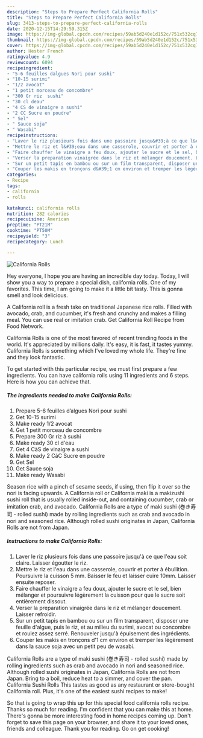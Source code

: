 ```yaml
---
description: "Steps to Prepare Perfect California Rolls"
title: "Steps to Prepare Perfect California Rolls"
slug: 3413-steps-to-prepare-perfect-california-rolls
date: 2020-12-15T14:29:59.315Z
image: https://img-global.cpcdn.com/recipes/59ab5d240e1d152c/751x532cq70/california-rolls-photo-principale-de-la-recette.jpg
thumbnail: https://img-global.cpcdn.com/recipes/59ab5d240e1d152c/751x532cq70/california-rolls-photo-principale-de-la-recette.jpg
cover: https://img-global.cpcdn.com/recipes/59ab5d240e1d152c/751x532cq70/california-rolls-photo-principale-de-la-recette.jpg
author: Hester French
ratingvalue: 4.9
reviewcount: 6094
recipeingredient:
- "5-6 feuilles dalgues Nori pour sushi"
- "10-15 surimi"
- "1/2 avocat"
- "1 petit morceau de concombre"
- "300 Gr riz  sushi"
- "30 cl deau"
- "4 CS de vinaigre a sushi"
- "2 CC Sucre en poudre"
- " Sel"
- " Sauce soja"
- " Wasabi"
recipeinstructions:
- "Laver le riz plusieurs fois dans une passoire jusqu&#39;à ce que l&#39;eau soit claire. Laisser égoutter le riz."
- "Mettre le riz et l&#39;eau dans une casserole, couvrir et porter à ébullition. Poursuivre la cuisson 5 mm. Baisser le feu et laisser cuire 10mm. Laisser ensuite reposer."
- "Faire chauffer le vinaigre a feu doux, ajouter le sucre et le sel, bien mélanger et poursuivre légèrement la cuisson pour que le sucre soit entièrement dissout."
- "Verser la preparation vinaigrée dans le riz et mélanger doucement. Laisser refroidir."
- "Sur un petit tapis en bambou ou sur un film transparent, disposer une feuille d&#39;algue, puis le riz, et au milieu du surimi, avocat ou concombre et roulez assez serré. Renouveler jusqu&#39;à épuisement des ingrédients."
- "Couper les makis en tronçons d&#39;1 cm environ et tremper les légèrement dans la sauce soja avec un petit peu de wasabi."
categories:
- Recipe
tags:
- california
- rolls

katakunci: california rolls 
nutrition: 282 calories
recipecuisine: American
preptime: "PT21M"
cooktime: "PT50M"
recipeyield: "3"
recipecategory: Lunch

---
```



![California Rolls](https://img-global.cpcdn.com/recipes/59ab5d240e1d152c/751x532cq70/california-rolls-photo-principale-de-la-recette.jpg)

Hey everyone, I hope you are having an incredible day today. Today, I will show you a way to prepare a special dish, california rolls. One of my favorites. This time, I am going to make it a little bit tasty. This is gonna smell and look delicious.

A California roll is a fresh take on traditional Japanese rice rolls. Filled with avocado, crab, and cucumber, it&#39;s fresh and crunchy and makes a filling meal. You can use real or imitation crab. Get California Roll Recipe from Food Network.

California Rolls is one of the most favored of recent trending foods in the world. It's appreciated by millions daily. It's easy, it is fast, it tastes yummy. California Rolls is something which I've loved my whole life. They're fine and they look fantastic.


To get started with this particular recipe, we must first prepare a few ingredients. You can have california rolls using 11 ingredients and 6 steps. Here is how you can achieve that.

<!--inarticleads1-->

##### The ingredients needed to make California Rolls:

1. Prepare 5-6 feuilles d’algues Nori pour sushi
1. Get 10-15 surimi
1. Make ready 1/2 avocat
1. Get 1 petit morceau de concombre
1. Prepare 300 Gr riz à sushi
1. Make ready 30 cl d&#39;eau
1. Get 4 CàS de vinaigre a sushi
1. Make ready 2 CàC Sucre en poudre
1. Get  Sel
1. Get  Sauce soja
1. Make ready  Wasabi


Season rice with a pinch of sesame seeds, if using, then flip it over so the nori is facing upwards. A California roll or California maki is a makizushi sushi roll that is usually rolled inside-out, and containing cucumber, crab or imitation crab, and avocado. California Rolls are a type of maki sushi (巻き寿司 - rolled sushi) made by rolling ingredients such as crab and avocado in nori and seasoned rice. Although rolled sushi originates in Japan, California Rolls are not from Japan. 

<!--inarticleads2-->

##### Instructions to make California Rolls:

1. Laver le riz plusieurs fois dans une passoire jusqu&#39;à ce que l&#39;eau soit claire. Laisser égoutter le riz.
1. Mettre le riz et l&#39;eau dans une casserole, couvrir et porter à ébullition. Poursuivre la cuisson 5 mm. Baisser le feu et laisser cuire 10mm. Laisser ensuite reposer.
1. Faire chauffer le vinaigre a feu doux, ajouter le sucre et le sel, bien mélanger et poursuivre légèrement la cuisson pour que le sucre soit entièrement dissout.
1. Verser la preparation vinaigrée dans le riz et mélanger doucement. Laisser refroidir.
1. Sur un petit tapis en bambou ou sur un film transparent, disposer une feuille d&#39;algue, puis le riz, et au milieu du surimi, avocat ou concombre et roulez assez serré. Renouveler jusqu&#39;à épuisement des ingrédients.
1. Couper les makis en tronçons d&#39;1 cm environ et tremper les légèrement dans la sauce soja avec un petit peu de wasabi.


California Rolls are a type of maki sushi (巻き寿司 - rolled sushi) made by rolling ingredients such as crab and avocado in nori and seasoned rice. Although rolled sushi originates in Japan, California Rolls are not from Japan. Bring to a boil, reduce heat to a simmer, and cover the pan. California Sushi Rolls This tastes as good as any restaurant or store-bought California roll. Plus, it&#39;s one of the easiest sushi recipes to make! 

So that is going to wrap this up for this special food california rolls recipe. Thanks so much for reading. I'm confident that you can make this at home. There's gonna be more interesting food in home recipes coming up. Don't forget to save this page on your browser, and share it to your loved ones, friends and colleague. Thank you for reading. Go on get cooking!
